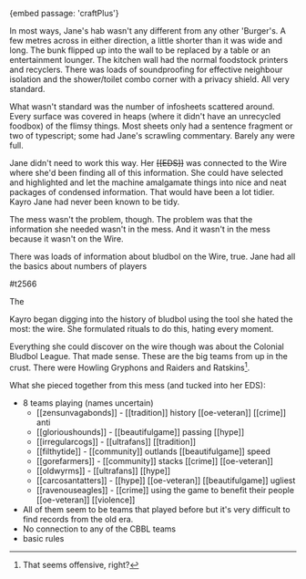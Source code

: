 {embed passage: 'craftPlus'}

In most ways, Jane's hab wasn't any different from any other 'Burger's. A few metres across in either direction, a little shorter than it was wide and long. The bunk flipped up into the wall to be replaced by a table or an entertainment lounger. The kitchen wall had the normal foodstock printers and recyclers. There was loads of soundproofing for effective neighbour isolation and the shower/toilet combo corner with a privacy shield. All very standard.

What wasn't standard was the number of infosheets scattered around. Every surface was covered in heaps (where it didn't have an unrecycled foodbox) of the flimsy things. Most sheets only had a sentence fragment or two of typescript; some had Jane's scrawling commentary. Barely any were full.

Jane didn't need to work this way. Her ~~[[EDS]]~~ was connected to the Wire where she'd been finding all of this information. She could have selected and highlighted and let the machine amalgamate things into nice and neat packages of condensed information. That would have been a lot tidier. Kayro Jane had never been known to be tidy.

The mess wasn't the problem, though. The problem was that the information she needed wasn't in the mess. And it wasn't in the mess because it wasn't on the Wire.

There was loads of information about bludbol on the Wire, true. Jane had all the basics about numbers of players

#t2566

The 

Kayro began digging into the history of bludbol using the tool she hated the most: the wire. She formulated rituals to do this, hating every moment.

Everything she could discover on the wire though was about the Colonial Bludbol League. That made sense. These are the big teams from up in the crust. There were Howling Gryphons and Raiders and Ratskins[^1]. 

What she pieced together from this mess (and tucked into her EDS):

* 8 teams playing (names uncertain) 
	* [[zensunvagabonds]] - [[tradition]] history [[oe-veteran]] [[crime]] anti
	* [[glorioushounds]] - [[beautifulgame]] passing [[hype]] 
	* [[irregularcogs]] - [[ultrafans]] [[tradition]]
	* [[filthytide]] - [[community]] outlands [[beautifulgame]] speed
	* [[gorefarmers]] - [[community]] stacks [[crime]] [[oe-veteran]]
	* [[oldwyrms]] - [[ultrafans]] [[hype]] 
	* [[carcosantatters]] - [[hype]] [[oe-veteran]] [[beautifulgame]] ugliest
	* [[ravenouseagles]] - [[crime]] using the game to benefit their people [[oe-veteran]] [[violence]]
* All of them seem to be teams that played before but it's very difficult to find records from the old era.
* No connection to any of the CBBL teams
* basic rules

[^1]: That seems offensive, right?